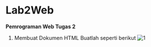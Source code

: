 # Lab2Web
<b>Pemrograman Web Tugas 2</b>

1. Membuat Dokumen HTML
   Buatlah seperti berikut
   ![1](https://github.com/user-attachments/assets/fb99494d-1713-4c70-b674-38a55d549c5e)

